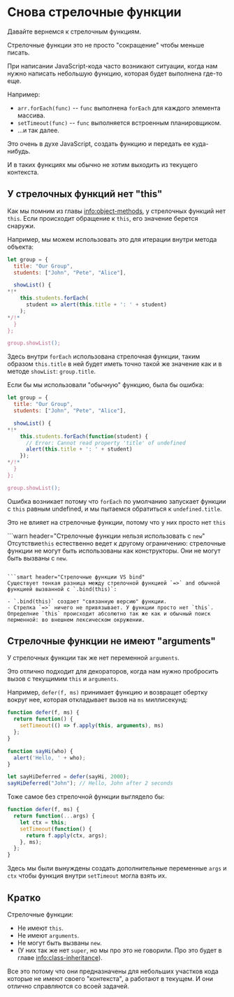 # Снова стрелочные функции

Давайте вернемся к стрелочным функциям.

Стрелочные функции это не просто "сокращение" чтобы меньше писать.

При написании JavaScript-кода часто возникают ситуации, когда нам нужно написать небольшую функцию, которая будет выполнена где-то еще. 

Например:

- `arr.forEach(func)` -- `func` выполнена `forEach` для каждого элемента массива.
- `setTimeout(func)` -- `func` выполняется встроенным планировщиком.
- ...и так далее.

Это очень в духе JavaScript, создать функцию и передать ее куда-нибудь.

И в таких функциях мы обычно не хотим выходить из текущего контекста.

## У стрелочных функций нет "this"

Как мы помним из главы <info:object-methods>, у стрелочных функций нет `this`. Если происходит обращение к `this`, его значение берется снаружи.

Например, мы можем использовать это для итерации внутри метода объекта:

```js run
let group = {
  title: "Our Group",
  students: ["John", "Pete", "Alice"],

  showList() {
*!*
    this.students.forEach(
      student => alert(this.title + ': ' + student)
    );
*/!*
  }
};

group.showList();
```

Здесь внутри `forEach` использована стрелочная функции, таким образом `this.title` в ней будет иметь точно такой же значение как и в методе `showList`: `group.title`.

Если бы мы использовали "обычную" функцию, была бы ошибка:

```js run
let group = {
  title: "Our Group",
  students: ["John", "Pete", "Alice"],

  showList() {
*!*
    this.students.forEach(function(student) {
      // Error: Cannot read property 'title' of undefined
      alert(this.title + ': ' + student)
    });
*/!*
  }
};

group.showList();
```

Ошибка возникает потому что `forEach` по умолчанию запускает функции с `this` равным undefined, и мы пытаемся обратиться к `undefined.title`.


Это не влияет на стрелочные функции, потому что у них просто нет `this`

```warn header="Стрелочные функции нельзя использовать с `new`"
Отсутствие`this` естественно ведет к другому ограничению: стрелочные функции не могут быть использованы как конструкторы. Они не могут быть вызваны с `new`.
```

```smart header="Стрелочные функции VS bind"
Существует тонкая разница между стрелочной функцией `=>` and обычной функцией вызванной с `.bind(this)`:

- `.bind(this)` создает "связанную версию" функции.
- Стрелка `=>` ничего не привязывает. У функции просто нет `this`. Определние `this` происходит абсолютно так же как и обычный поиск перменной: во внешнем лексическом окружении.
```

## Стрелочные функции не имеют "arguments"

У стрелочных функции так же нет переменной `arguments`.

Это отлично подходит для декораторов, когда нам нужно пробросить вызов с текущимим `this` и `arguments`.

Например, `defer(f, ms)` принимает функцию и возвращет обертку вокруг нее, которая откладывает вызов на `ms` миллисекунд:

```js run
function defer(f, ms) {
  return function() {
    setTimeout(() => f.apply(this, arguments), ms)
  };
}

function sayHi(who) {
  alert('Hello, ' + who);
}

let sayHiDeferred = defer(sayHi, 2000);
sayHiDeferred("John"); // Hello, John after 2 seconds
```

Тоже самое без стрелочной функции выглядело бы:

```js
function defer(f, ms) {
  return function(...args) {
    let ctx = this;
    setTimeout(function() {
      return f.apply(ctx, args);
    }, ms);
  };
}
```

Здесь мы были вынуждены создать дополнительные переменные `args` и `ctx` чтобы функция внутри `setTimeout` могла взять их.

## Кратко

Стрелочные функции:

- Не имеют `this`.
- Не имеют `arguments`.
- Не могут быть вызваны `new`.
- (У них так же нет `super`, но мы про это не говорили. Про это будет в главе <info:class-inheritance>).

Все это потому что они предназначены для небольших участков кода которые не имеют своего "контекста", а работают в текущем. И они отлично справляются со всоей задачей.
